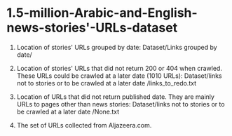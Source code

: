 # 1.5-million-Arabic-and-English-news-stories'-URLs-dataset
1. Location of stories' URLs grouped by date: Dataset/Links grouped by date/
2. Location of stories' URLs that did not return 200 or 404 when crawled. These URLs could be crawled at a later date (1010 URLs): Dataset/links not to stories or to be crawled at a later date
/links_to_redo.txt

3. Location of URLs that did not return published date. They are mainly URLs to pages other than news stories: Dataset/links not to stories or to be crawled at a later date
/None.txt

4. The set of URLs collected from Aljazeera.com.

